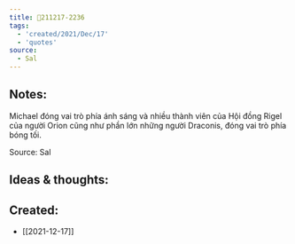 ```yaml
---
title: 💬211217-2236
tags:
  - 'created/2021/Dec/17'
  - 'quotes'
source:
  - Sal
---
```


## Notes:
Michael đóng vai trò phía ánh sáng và nhiều thành viên của Hội đồng Rigel của người Orion cũng như phần lớn những người Draconis, đóng vai trò phía bóng tối.

Source: Sal

## Ideas & thoughts:

## Created:
- [[2021-12-17]]
